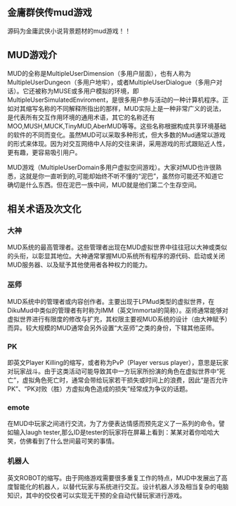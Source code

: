 
## 金庸群侠传mud游戏

源码为金庸武侠小说背景题材的mud游戏！！


## MUD游戏介

MUD的全称是MultipleUserDimension（多用户层面），也有人称为MultipleUserDungeon（多用户地牢），或者MultipleUserDialogue（多用户对话）。它还被称为MUSE或多用户模拟的环境，即MultipleUserSimulatedEnviroment，是很多用户参与活动的一种计算机程序。正如对其缩写名称的不同解释所指出的那样，MUD实际上是一种非常广义的说法，是代表所有交互作用环境的通用术语，其它的名称还有MOO,MUSH,MUCK,TinyMUD,AberMUD等等。这些名称根据构成共享环境基础的软件的不同而变化。虽然MUD可以采取多种形式，但大多数的Mud通常以游戏的形式来体现。因为对交互网络中人际的交往来讲，采用游戏的形式跟贴近人性，更有趣，更容易吸引用户。

MUD游戏（MultipleUserDomain多用户虚拟空间游戏）。大家对MUD也许很熟悉，这就是你一直听到的,可能却始终不听不懂的“泥巴”，虽然你可能还不知道它确切是什么东西。但在泥巴一族中间，MUD就是他们第二个生存空间。

## 相关术语及次文化

### 大神

MUD系统的最高管理者。这些管理者出现在MUD虚拟世界中往往冠以大神或类似的头衔，以彰显其地位。大神通常掌握MUD系统所有程序的源代码、启动或关闭MUD服务器、以及赋予其他使用者各种权力的能力。

### 巫师

MUD系统中的管理者或内容创作者。主要出现于LPMud类型的虚拟世界，在DikuMud中类似的管理者有时称为IMM（英文Immortal的简称）。巫师通常能够对虚拟世界进行有限度的修改与扩充，其权限主要视MUD系统的设计（由大神赋予）而异。较大规模的MUD通常会另外设置“大巫师”之类的身份，下辖其他巫师。
### PK

即英文Player Killing的缩写，或者称为PvP（Player versus player），意思是玩家对玩家战斗。由于这类活动可能导致其中一方玩家所扮演的角色在虚拟世界中“死亡”，虚拟角色死亡时，通常会带给玩家若干损失或时间上的浪费，因此“是否允许PK”、“PK对败（胜）方虚拟角色造成的损失”经常成为争议的话题。

### emote

在MUD中玩家之间进行交流，为了方便表达情感而预先定义了一系列的命令。譬如输入laugh tester,那么ID是tester的玩家将在屏幕上看到：某某对着你哈哈大笑，仿佛看到了什么世间最可笑的事情。

### 机器人

英文ROBOT的缩写。由于网络游戏需要很多重复工作的特点，MUD中发展出了高度智能化的机器人，以替代玩家与系统进行交互。设计机器人涉及相当复杂的电脑知识，其中的佼佼者可以实现无干预的全自动代替玩家进行游戏。
